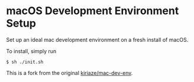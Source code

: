# macOS Development Environment Setup

Set up an ideal mac development environment on a fresh install of macOS.

To install, simply run

`$ sh ./init.sh`

This is a fork from the original [kiriaze/mac-dev-env](https://github.com/kiriaze/mac-dev-env).
